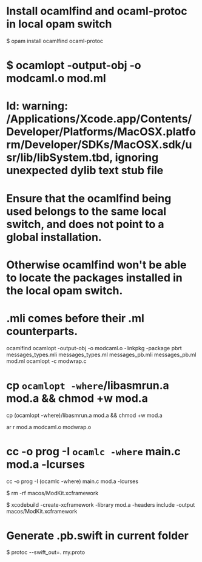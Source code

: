 # Install ocamlfind and ocaml-protoc in local opam switch
$ opam install ocamlfind ocaml-protoc

# $ ocamlopt -output-obj -o modcaml.o mod.ml        
# ld: warning: /Applications/Xcode.app/Contents/Developer/Platforms/MacOSX.platform/Developer/SDKs/MacOSX.sdk/usr/lib/libSystem.tbd, ignoring unexpected dylib text stub file

# Ensure that the ocamlfind being used belongs to the same local switch, and does not point to a global installation.
# Otherwise ocamlfind won't be able to locate the packages installed in the local opam switch.
# .mli comes before their .ml counterparts.
ocamlfind ocamlopt -output-obj -o modcaml.o -linkpkg -package pbrt messages_types.mli messages_types.ml messages_pb.mli messages_pb.ml mod.ml
ocamlopt -c modwrap.c    

# cp `ocamlopt -where`/libasmrun.a mod.a && chmod +w mod.a
cp (ocamlopt -where)/libasmrun.a mod.a && chmod +w mod.a

ar r mod.a modcaml.o modwrap.o        

# cc -o prog -I `ocamlc -where` main.c mod.a -lcurses        
cc -o prog -I (ocamlc -where) main.c mod.a -lcurses        

$ rm -rf macos/ModKit.xcframework 

$ xcodebuild -create-xcframework -library mod.a -headers include -output macos/ModKit.xcframework


# Generate .pb.swift in current folder
$ protoc --swift_out=. my.proto

